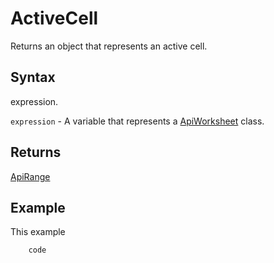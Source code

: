 # ActiveCell

Returns an object that represents an active cell.

## Syntax

expression.

`expression` - A variable that represents a [ApiWorksheet](../ApiWorksheet.md) class.

## Returns

[ApiRange](../../ApiRange.md)

## Example

This example

```javascript
	code
```
